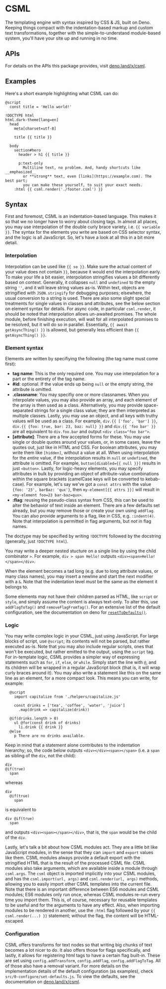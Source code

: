 # CSML

The templating engine with syntax inspired by CSS & JS, built on Deno. Keeping things compact with the indentation-based markup and custom text transformations, together with the simple-to-understand module-based system, you'll have your site up and running in no time.



## APIs

For details on the APIs this package provides, visit [deno.land/x/csml](https://deno.land/x/csml).



## Examples

Here's a short example highlighting what CSML can do:

```
@script
  const title = 'Hello world!'

!DOCTYPE html
html.dark-theme[lang=en]
  head
    meta[charset=utf-8]

    title {{ title }}

  body
    section#hero
      header > h1 {{ title }}

      p:text-only
        Multiline text, no problem. And, handy shortcuts like __emphasized__
        or **strong** text, even [links](https://example.com). The best part;
        you can make these yourself, to suit your exact needs.
    :html {{ csml.render('./footer.csml') }}
```

## Syntax

First and foremost, CSML is an indentation-based language. This makes it so that we no longer have to worry about closing tags. In almost all places, you may use interpolation of the double curly brace variety, i.e. `{{ variable }}`. The syntax for the elements you write are based on CSS selector syntax, and the logic is all JavaScript. So, let's have a look at all this in a bit more detail.


### Interpolation

Interpolation can be used like `{{ so }}`. Make sure the actual content of your value does not contain `}}`, because it would end the interpolation early. To make your life a bit easier, interpolation stringifies values a bit differently based on context. Generally, it collapses `null` and `undefined` to the empty string `''`, and it will leave string values as-is. Within text, objects are stringified with `JSON.stringify` for debugging purposes; elsewhere, the usual conversion to a string is used. There are also some slight special treatments for single values in classes and attributes, see the below section on element syntax for details. For async code, in particular `csml.render`, it should be noted that interpolation allows un-awaited promises. The whole module, before finishing execution, will wait for all interpolated promises to be resolved, but it will do so in parallel. Essentially, `{{ await getAsyncThing() }}` is allowed, but generally less efficient than `{{ getAsyncThing() }}`.


### Element syntax

Elements are written by specifiying the following (the tag name must come first):

 - **tag name**: This is the only required one. You may use interpolation for a part or the entirety of the tag name.
 - **#id**: optional. If the value ends up being `null` or the empty string, the attribute is omitted.
 - **.classname**: You may specifiy one or more classnames. When you interpolate values, you may also provide an array, and each element of the array is then used as a class. Alternatively, you may provide space-separated strings for a single class value; they are then interpreted as multiple classes. Lastly, you may use an object, and all keys with truthy values will be used as a class. For example, `div.{{ ['foo', 'bar'] }}`, `div.{{ {foo: true, bar: 23, baz: null} }}` and `div.{{ 'foo bar' }}` are all equivalent to `div.foo.bar` and output `<div class="foo bar">`.
 - **[attribute]**: There are a few accepted forms for these. You may use single or double quotes around your values, or, in some cases, leave the quotes out, just like in HTML and CSS. For boolean attributes, you may write them like `[hidden]`, without a value at all. When using interpolation for the _entire_ value, if the interpolation results in `null` or `undefined`, the attribute is omitted. For example, `button[disabled={{ null }}]` results in just `<button>`. Lastly, for logic-heavy elements, you may specify attributes in bulk by providing an object of attribute-value combinations within the square brackets (camelCase keys will be converted to kebab-case). For example, let's say we've got a `const attrs` with the value `{foo: '23', barBaz: 'qux'}`, then `my-element[{{ attrs }}]` will result in `<my-element foo=23 bar-baz=qux>`.
 - **:flag**: reusing the pseudo-class syntax from CSS, this can be used to alter the behavior of text inside an element. There are a few defaults set already, but you may remove those or create your own using `addFlag`. You can also provide arguments to a flag, like in CSS, e.g. `:indent(4)`. Note that interpolation is permitted in flag arguments, but _not_ in flag names.

The doctype may be specified by writing `!DOCTYPE` followed by the docstring (generally, just `!DOCTYPE html`).

You may write a deeper nested stucture on a single line by using the child combinator `>`. For example, `div > span Hello!` outputs `<div><span>Hello!</span></div>`.

When the element becomes a tad long (e.g. due to long attribute values, or many class names), you may insert a newline and start the next modifier with a `&`. Note that the indentation level _must_ be the same as the element it belongs to.

Some elements may not have their children parsed as HTML, like `script` or `style`, and simply assume the content is always text-only. To alter this, use `addFlagToTag()` and `removeFlagFromTag()`. For an extensive list of the default configuration, see the documentation on deno for [`resetToDefaults()`](https://deno.land/x/csml/mod.ts?s=resetToDefaults).


### Logic

You may write complex logic in your CSML, just using JavaScript. For large blocks of script, use `@script`; its contents will not be parsed, but rather executed as-is. Note that you may also include regular scripts, ones that won't be executed, but rather emitted to the output, using the `script` tag. For in-template logic, CSML provides a simpler way of expressing statements such as `for`, `if`, `else`, or `while`. Simply start the line with `@`, and its children will be wrapped in a regular JavaScript block (that is, it will wrap curly braces around it). You may also write a statement like this on the same line as an element, for a more compact look. This means you can write, for example:
```
  @script
    import capitalize from './helpers/capitalize.js'

    const drinks = ['tea', 'coffee', 'water', 'juice']
      .map(drink => capitalize(drink))

  @if(drinks.length > 0)
    ul @for(const drink of drinks)
      li.drink {{ drink }}
  @else
    p There are no drinks available.
```
Keep in mind that a statement alone contributes to the indentation hierarchy; so, the code below outputs `<div></div><span></span>` (i.e. a `span` as sibling of the `div`, not the child):
```
div
@if(true)
  span
```
whereas
```
div
  @if(true)
    span
```
is equivalent to
```
div @if(true)
  span
```
and outputs `<div><span></span></div>`, that is, the `span` would be the child of the `div`.

Lastly, let's talk a bit about how CSML modules act. They are a little bit like JavaScript modules, in the sense that they can `import` and `export` values like them. CSML modules always provide a default export with the stringified HTML that is the result of the processed CSML file. CSML modules also take arguments, which are available inside a module through `csml.args`. The `csml` object is imported implicitly into your CSML modules, and has the `csml.import(url, args)` and `csml.render(url, args)` methods, allowing you to easily import other CSML templates into the current file. Note that there is an important difference between ES6 modules and CSML modules; ES6 modules only run once, whereas CSML modules re-run every time you import them. This is, of course, necessary for reusable templates to be useful and for the arguments to have any effect. Also, when importing modules to be rendered in another, use the `:html` flag followed by your `{{ csml.render(...) }}` statement; without the flag, the content will be HTML-escaped.



### Configuration

CSML offers transforms for text nodes so that writing big chunks of text becomes a lot nicer to do. It also offers those for flags specifically, and lastly, it allows for registering html tags to have a certain flag built-in. These are set using `config.addTransform`, `config.addFlag`, `config.addFlagToTag`. All of those also have a removal variant. For more details on the implementation details of the default configuration (as examples), check `src/0-configure/set-defaults.js`. To view the defaults, see the documentation on [deno.land/x/csml](https://deno.land/x/csml`).
